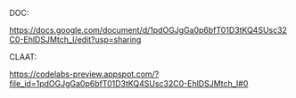 DOC:

https://docs.google.com/document/d/1pdOGJgGa0p6bfT01D3tKQ4SUsc32C0-EhlDSJMtch_I/edit?usp=sharing


CLAAT: 

https://codelabs-preview.appspot.com/?file_id=1pdOGJgGa0p6bfT01D3tKQ4SUsc32C0-EhlDSJMtch_I#0
